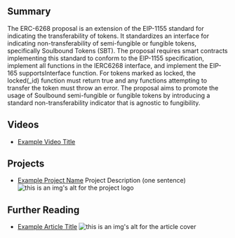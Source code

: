 ## Summary

The ERC-6268 proposal is an extension of the EIP-1155 standard for indicating the transferability of tokens. It standardizes an interface for indicating non-transferability of semi-fungible or fungible tokens, specifically Soulbound Tokens (SBT). The proposal requires smart contracts implementing this standard to conform to the EIP-1155 specification, implement all functions in the IERC6268 interface, and implement the EIP-165 supportsInterface function. For tokens marked as locked, the locked(_id) function must return true and any functions attempting to transfer the token must throw an error. The proposal aims to promote the usage of Soulbound semi-fungible or fungible tokens by introducing a standard non-transferability indicator that is agnostic to fungibility.

## Videos

- [Example Video Title](https://www.youtube.com/watch?v=TDGq4aeevgY)

## Projects

- [Example Project Name](https://xxxx.xxx/xxxxx) Project Description (one sentence) ![this is an img's alt for the project logo](https://xxxx.xxx/project-logo.xxx)

## Further Reading

- [Example Article Title](https://xxxx.xxx/xxxxx) ![this is an img's alt for the article cover](https://xxxx.xxx/article-cover.xxx)
